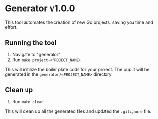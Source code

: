 # Generator v1.0.0
This tool automates the creation of new Go projects, saving you time and effort.

## Running the tool
1. Navigate to "generator"
2. Run `make project-<PROJECT_NAME>`

This will initilize the boiler plate code for your project.
The ouput will be generated in the `generator/<PROJECT_NAME>` directory.

## Clean up
1. Run `make clean`

This will clean up all the generated files and updated the `.gitignore` file.